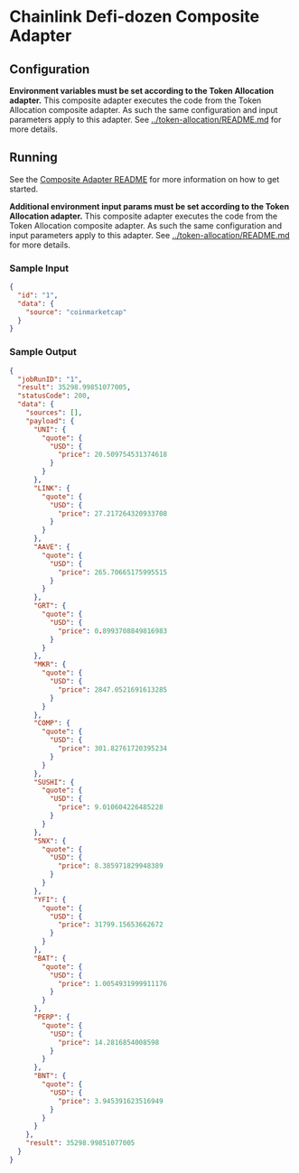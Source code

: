 # Chainlink Defi-dozen Composite Adapter

## Configuration

**Environment variables must be set according to the Token Allocation adapter.**
This composite adapter executes the code from the Token Allocation composite adapter. As such the same configuration and input parameters apply to this adapter. See [../token-allocation/README.md](../token-allocation/README.md) for more details.

## Running

See the [Composite Adapter README](../README.md) for more information on how to get started.

**Additional environment input params must be set according to the Token Allocation adapter.**
This composite adapter executes the code from the Token Allocation composite adapter. As such the same configuration and input parameters apply to this adapter. See [../token-allocation/README.md](../token-allocation/README.md) for more details.

### Sample Input

```json
{
  "id": "1",
  "data": {
    "source": "coinmarketcap"
  }
}
```

### Sample Output

```json
{
  "jobRunID": "1",
  "result": 35298.99851077005,
  "statusCode": 200,
  "data": {
    "sources": [],
    "payload": {
      "UNI": {
        "quote": {
          "USD": {
            "price": 20.509754531374618
          }
        }
      },
      "LINK": {
        "quote": {
          "USD": {
            "price": 27.217264320933708
          }
        }
      },
      "AAVE": {
        "quote": {
          "USD": {
            "price": 265.70665175995515
          }
        }
      },
      "GRT": {
        "quote": {
          "USD": {
            "price": 0.8993708849816983
          }
        }
      },
      "MKR": {
        "quote": {
          "USD": {
            "price": 2847.0521691613285
          }
        }
      },
      "COMP": {
        "quote": {
          "USD": {
            "price": 301.82761720395234
          }
        }
      },
      "SUSHI": {
        "quote": {
          "USD": {
            "price": 9.010604226485228
          }
        }
      },
      "SNX": {
        "quote": {
          "USD": {
            "price": 8.385971829948389
          }
        }
      },
      "YFI": {
        "quote": {
          "USD": {
            "price": 31799.15653662672
          }
        }
      },
      "BAT": {
        "quote": {
          "USD": {
            "price": 1.0054931999911176
          }
        }
      },
      "PERP": {
        "quote": {
          "USD": {
            "price": 14.2816854008598
          }
        }
      },
      "BNT": {
        "quote": {
          "USD": {
            "price": 3.945391623516949
          }
        }
      }
    },
    "result": 35298.99851077005
  }
}
```
